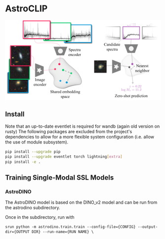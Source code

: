 # AstroCLIP

![image](assets/im_embedding.png)

## Install
Note that an up-to-date eventlet is required for wandb (again old version on rusty)
The following packages are excluded from the project's dependencies to allow for a more flexible system configuration (i.e. allow the use of module subsystem).

```bash
pip install --upgrade pip
pip install --upgrade eventlet torch lightning[extra]
pip install -e .
```

## Training Single-Modal SSL Models

### AstroDINO
The AstroDINO model is based on the DINO_v2 model and can be run from the astrodino subdirectory. 

Once in the subdirectory, run with
```
srun python -m astrodino.train.train --config-file={CONFIG} --output-dir={OUTPUT DIR} --run-name={RUN NAME} \ 
```